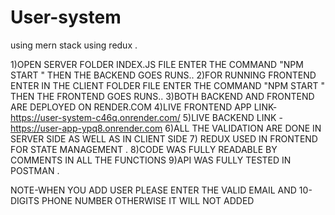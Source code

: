 # User-system
using mern stack using redux .


1)OPEN SERVER FOLDER INDEX.JS FILE ENTER THE COMMAND "NPM START "    THEN THE BACKEND GOES RUNS..
2)FOR RUNNING FRONTEND  ENTER IN THE CLIENT FOLDER FILE ENTER THE COMMAND "NPM START "  THEN THE FRONTEND GOES RUNS..
3)BOTH BACKEND AND FRONTEND ARE DEPLOYED ON RENDER.COM
4)LIVE FRONTEND APP LINK-https://user-system-c46q.onrender.com/
5)LIVE BACKEND LINK -https://user-app-ypq8.onrender.com
6)ALL THE VALIDATION ARE DONE IN SERVER SIDE AS WELL AS IN CLIENT SIDE 
7) REDUX USED IN FRONTEND FOR STATE MANAGEMENT .
8)CODE WAS FULLY READABLE BY COMMENTS IN ALL THE FUNCTIONS 
9)API WAS FULLY TESTED IN POSTMAN .

NOTE-WHEN YOU ADD USER PLEASE ENTER THE VALID EMAIL AND 10-DIGITS PHONE NUMBER OTHERWISE IT WILL NOT ADDED

 

